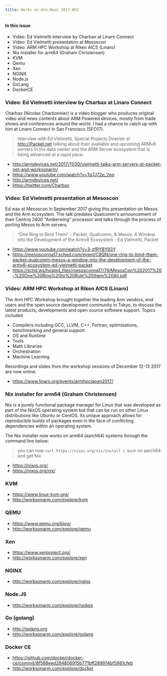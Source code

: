 ```yaml
---
title: Works on Arm News 2017-W52
---
```


#### In this issue

* Video: Ed Vielmetti interview by Charbax at Linaro Connect
* Video: Ed Vielmetti presentation at Mesoscon
* Video: ARM HPC Workshop at Riken AICS (Linaro)
* Nix installer for arm64 (Graham Christensen)
* KVM
* Qemu
* Xen 
* NGINX
* Node.js
* GoLang
* DockerCE

### Video: Ed Vielmetti interview by Charbax at Linaro Connect

Charbax (Nicolas Charbonnier) is a video blogger who produces
original video and news contents about ARM Powered devices, mostly
from trade shows and conferences around the world. I had
a chance to catch up with him at Linaro Connect in San Francisco
(SFO17).

> Interview with Ed Vielmetti, Special Projects Director at
http://Packet.net talking about their available and upcoming ARMv8
servers in the data center and the ARM Server ecosystem that is
being advanced at a rapid pace.

* http://armdevices.net/2017/11/30/vielmetti-talks-arm-servers-at-packet-net-and-worksonarm/
* https://www.youtube.com/watch?v=Tq7J72p_2po
* http://armdevices.net/
* https://twitter.com/Charbax

### Video: Ed Vielmetti presentation at Mesoscon

Ed was at Mesoscon in September 2017 giving this presentation
on Mesos and the Arm ecosystem. The talk predates Qualcomm's
announcement of their Centriq 2400 "Amberwing" processor and
talks through the process of porting Mesos to Arm servers.

> “One Ring to Bind Them” - Packet, Qualcomm, & Mesos: A Window
into the Development of the Armv8 Ecosystem - Ed Vielmetti, Packet

* https://www.youtube.com/watch?v=3-zfRYBY83Y
* https://mesosconna17.sched.com/event/C8QN/one-ring-to-bind-them-packet-qualcomm-mesos-a-window-into-the-development-of-the-armv8-ecosystem-ed-vielmetti-packet
* https://schd.ws/hosted_files/mesosconna17/78/MesosCon%202017%20-%20One%20Ring%20to%20Rule%20them%20All.pdf

### Video: ARM HPC Workshop at Riken AICS (Linaro)

The Arm HPC Workshop brought together the leading Arm vendors,
end users and the open source development community in Tokyo, to
discuss the latest products, developments and open source software
support. Topics included

* Compilers including GCC, LLVM, C++, Fortran, optimisations, benchmarking and general support
* OS and Runtime
* Tools
* Math Libraries
* Orchestration
* Machine Learning

Recordings and slides from the workshop sessions of December 12-13 2017
are now online.

* https://www.linaro.org/events/armhpcjapan2017/

### Nix installer for arm64 (Graham Christensen)

Nix is a purely functional package manager for Linux that was developed
as part of the NixOS operating system but that can be
run on other Linux distributions like Ubuntu or CentOS.
Its unique approach allows for reproducible builds of
packages even in the face of conflicting dependencies
within an operating system.

The Nix installer now works on arm64 (aarch64) systems
through the command line below:

> you can now `curl https://nixos.org/nix/install | bash` on aarch64 and get Nix

* https://nixos.org/
* https://nixos.org/nix/

### KVM

* https://www.linux-kvm.org/
* http://worksonarm.com/explore/kvm

### QEMU

* https://www.qemu.org/blog/
* http://worksonarm.com/explore/qemu

### Xen

* https://www.xenproject.org/
* http://worksonarm.com/explore/xen

### NGINX

* http://worksonarm.com/explore/nginx

### Node.JS

* http://worksonarm.com/explore/nodejs

### Go (golang)

* http://golang.org
* http://worksonarm.com/explore/golang

### Docker CE

* https://github.com/docker/docker-ce/commit/8f588eed284806915b771bff289914bf5981cfeb
* http://worksonarm.com/explore/docker
